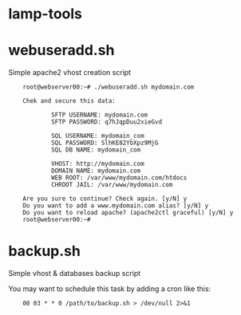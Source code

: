 lamp-tools
==========

webuseradd.sh
=============

Simple apache2 vhost creation script

        root@webserver00:~# ./webuseradd.sh mydomain.com

        Chek and secure this data:

                SFTP USERNAME: mydomain.com
                SFTP PASSWORD: q7hJqpDuu2xieGvd
        
                SQL USERNAME: mydomain_com
                SQL PASSWORD: SlhKE82YbXpz9MjG
                SQL DB NAME: mydomain_com
        
                VHOST: http://mydomain.com
                DOMAIN NAME: mydomain.com
                WEB ROOT: /var/www/mydomain.com/htdocs
                CHROOT JAIL: /var/www/mydomain.com

        Are you sure to continue? Check again. [y/N] y
        Do you want to add a www.mydomain.com alias? [y/N] y
        Do you want to reload apache? (apache2ctl graceful) [y/N] y
        root@webserver00:~# 

backup.sh
=========

Simple vhost & databases backup script

You may want to schedule this task by adding a cron like this:

        00 03 * * 0	/path/to/backup.sh > /dev/null 2>&1
